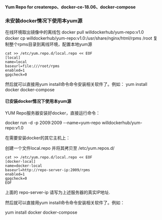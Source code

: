 #### Yum Repo for createrepo、docker-ce-18.06、docker-compose

### 未安装docker情况下使用本yum源
在线环境取出镜像中的离线包
docker pull willdockerhub/yum-repo:v1.0
docker cp willdockerhub/yum-repo:v1.0:/usr/share/nginx/html/rpms /root
复制整个rpms目录到离线环境，配置本地yum源
```
cat >> /etc/yum.repo.d/local.repo << EOF
[local]
name=local
baseurl=file:///root/rpms
enabled=1
gpgcheck=0
```
然后就可以直接用yum install命令命令安装相关软件了。例如：
yum install docker docker-compose

#### 已安装docker情况下使用本yum源

YUM Repo服务器安装好docker，直接运行命令：

docker run -d -p 2009:2009 --name=yum-repo willdockerhub/yum-repo:v1.0

在需要安装docker的其它主机上：

创建一个文件local.repo 并将其拷贝至 /etc/yum.repos.d/
```
cat >> /etc/yum.repo.d/local.repo << EOF
[docker-local]
name=docker-local
baseurl=http://repo-server-ip:2009/rpms
enabled=1
gpgcheck=0
EOF
```
上面的 repo-server-ip 请写为上述服务器的真实IP地址.

然后就可以直接用yum install命令命令安装相关软件了。例如：

yum install docker docker-compose

